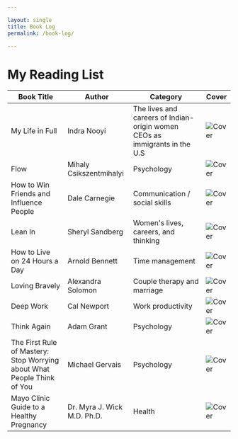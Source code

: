 ```yaml
---

layout: single
title: Book Log
permalink: /book-log/

---
```



# My Reading List

| Book Title | Author | Category | Cover |
|------------|--------|----------|-------|
| My Life in Full | Indra Nooyi | The lives and careers of Indian-origin women CEOs as immigrants in the U.S | ![Cover](link-to-cover-image) |
| Flow | Mihaly Csikszentmihalyi | Psychology | ![Cover](link-to-cover-image) |
| How to Win Friends and Influence People | Dale Carnegie | Communication / social skills | ![Cover](link-to-cover-image) |
| Lean In | Sheryl Sandberg | Women's lives, careers, and thinking | ![Cover](link-to-cover-image) |
| How to Live on 24 Hours a Day | Arnold Bennett | Time management | ![Cover](link-to-cover-image) |
| Loving Bravely | Alexandra Solomon | Couple therapy and marriage | ![Cover](link-to-cover-image) |
| Deep Work | Cal Newport | Work productivity | ![Cover](link-to-cover-image) |
| Think Again | Adam Grant | Psychology | ![Cover](link-to-cover-image) |
| The First Rule of Mastery: Stop Worrying about What People Think of You | Michael Gervais | Psychology | ![Cover](link-to-cover-image) |
| Mayo Clinic Guide to a Healthy Pregnancy | Dr. Myra J. Wick M.D. Ph.D. | Health | ![Cover](link-to-cover-image) |




